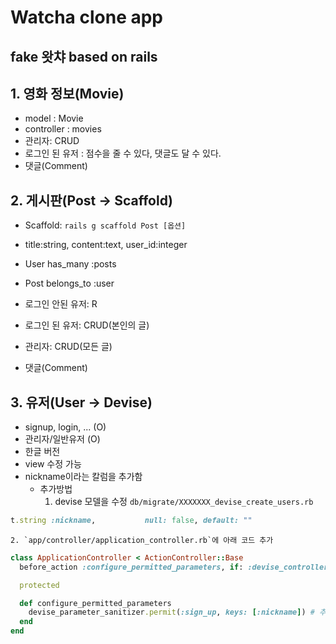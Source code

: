 # Watcha clone app
fake 왓챠 based on rails
---
## 1. 영화 정보(Movie)
- model : Movie
- controller : movies
- 관리자: CRUD
- 로그인 된 유저 : 점수을 줄 수 있다, 댓글도 달 수 있다.
- 댓글(Comment)

## 2. 게시판(Post -> Scaffold)
- Scaffold: `rails g scaffold Post [옵션]`
- title:string, content:text, user_id:integer
- User has_many :posts
- Post belongs_to :user
- 로그인 안된 유저: R
- 로그인 된 유저: CRUD(본인의 글)

- 관리자: CRUD(모든 글)
- 댓글(Comment)

## 3. 유저(User -> Devise)
- signup, login, ... (O)
- 관리자/일반유저 (O)
- 한글 버전
- view 수정 가능
- nickname이라는 칼럼을 추가함
  * 추가방법
    1. devise 모델을 수정 `db/migrate/XXXXXXX_devise_create_users.rb`
```ruby
t.string :nickname,           null: false, default: ""

```
    2. `app/controller/application_controller.rb`에 아래 코드 추가
```ruby
class ApplicationController < ActionController::Base
  before_action :configure_permitted_parameters, if: :devise_controller?

  protected

  def configure_permitted_parameters
    devise_parameter_sanitizer.permit(:sign_up, keys: [:nickname]) # 추가할 유저 정보를 keys: [] 배열 안에 넣어준다.
  end
end
```
